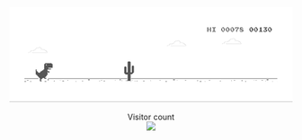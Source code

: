 <!-- ### Hi~ 👋 -->

![image](./dino.gif)

<p align="center">    Visitor count<br>   <img src="https://profile-counter.glitch.me/bat67/count.svg" /> </p>

